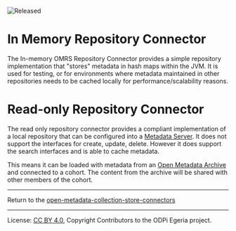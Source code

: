 <!-- SPDX-License-Identifier: CC-BY-4.0 -->
<!-- Copyright Contributors to the ODPi Egeria project. -->


![Released](../../../../../../open-metadata-publication/website/images/egeria-content-status-released.png#pagewidth)

# In Memory Repository Connector

The In-memory OMRS Repository Connector provides a simple repository
implementation that "stores" metadata in hash maps within the JVM. 
It is used for testing, or for environments where metadata maintained in other repositories
needs to be cached locally for performance/scalability reasons.

# Read-only Repository Connector

The read only repository connector provides a compliant implementation of a local repository
that can be configured into a [Metadata Server](../../../../../admin-services/docs/concepts/metadata-server.md).
It does not support the interfaces for
create, update, delete.  However it does support the search interfaces and is able to cache metadata.

This means it can be loaded with metadata from an
[Open Metadata Archive](../../../../../../open-metadata-resources/open-metadata-archives) and connected
to a cohort.  The content from the archive will be shared with other members of the cohort.



----
Return to the [open-metadata-collection-store-connectors](..)


----
License: [CC BY 4.0](https://creativecommons.org/licenses/by/4.0/),
Copyright Contributors to the ODPi Egeria project.
